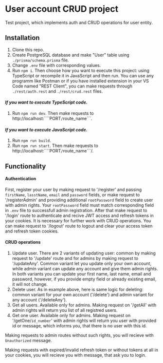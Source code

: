 # User account CRUD project
Test project, which implements auth and CRUD operations for user entity.

## Installation
1. Clone this repo.
2. Create PostgreSQL database and make "User" table using ```./prisma/schema.prisma``` file.
3. Change ```.env``` file with corresponding values.
4. Run ```npm i```. Then choose how you want to execute this project: using TypeScript or recompile it in JavaScript and then run. You can use any programm like Postman or if you have installed extension in your VS Code named "REST Client", you can make requests through ```./rest/auth.rest``` and ```./rest/crud.rest``` files.
####                _If you want to execute TypeScript code._
1. Run ```npm run dev```. Then make requests to http://localhost:````PORT```/```route_name```.
####                _If you want to execute JavaScript code._
1. Run ```npm run build```.
2. Run ```npm run start```.  Then make requests to http://localhost:````PORT```/```route_name```/.

## Functionality

#### Authentication
First, register your user by making request to '/register' and passing ```firstName```, ```lasstName```, ```email``` and ```password``` fields, or make request to '/registerAdmin' and providing additional ```rootPassword``` field to create user with admin rights. Your ```rootPassword``` field must match corresponding field in ```.env``` file to successfull admin registration.
After that make request to '/login' route to authenticate and recive JWT access and refresh tokens in your cookies. It is necessary for further work with CRUD operations.
You can make request to '/logout' route to logout and clear your access token and refresh token cookies.

#### CRUD operations
1. Update user.
   There are 2 variants of updating user: common by making request to '/update' route and for admins by making request to '/updateAny'. Common variant let you update only your own account, while admin variant can update any account and give them admin rights. In both variants you can update your first name, last name, email and password, however, if you provide empty field or already existing email, it will not change.
2. Delete user.
   As in example above, here is same logic for deleting: common variant for your own account ('/delete') and admin variant for any account ('/deleteAny').
3. Get all users.
   Available only for admins. Making request on '/getAll' with admin rights will return you list of all registred users.
4. Get one user.
   Available only for admins. Making request on '/getOne/```id_number```' with admin rights will return you user with provided id or message, which informs you, that there is no user with this id.

Making requests to admin routes without such rights, you will recieve with ```Unauthorized``` message.

Making requests with expired/invalid refresh token or without tokens at all in your cookies, you will recieve you with message, that ask you to login.
